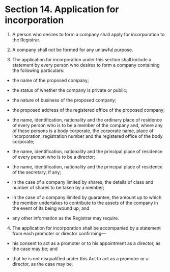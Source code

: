 # Section 14. Application for incorporation

1. A person who desires to form a company shall apply for incorporation to the Registrar.

2. A company shall not be formed for any unlawful purpose.

3. The application for incorporation under this section shall include a statement by every person who desires to form a company containing the following particulars:

  * the name of the proposed company;  
  
  * the status of whether the company is private or public;  
  
  * the nature of business of the proposed company;  
  
  * the proposed address of the registered office of the proposed company;  
  
  * the name, identification, nationality and the ordinary place of residence of every person who is to be a member of the company and, where any of these persons is a body corporate, the corporate name, place of incorporation, registration number and the registered office of the body corporate;

  * the name, identification, nationality and the principal place of residence of every person who is to be a director;

  * the name, identification, nationality and the principal place of residence of the secretary, if any;

  * in the case of a company limited by shares, the details of class and number of shares to be taken by a member;

  * in the case of a company limited by guarantee, the amount up to which the member undertakes to contribute to the assets of the company in the event of its being wound up; and

  * any other information as the Registrar may require.

4. The application for incorporation shall be accompanied by a statement from each promoter or director confirming—

  * his consent to act as a promoter or to his appointment as a director, as the case may be; and

  * that he is not disqualified under this Act to act as a promoter or a director, as the case may be.

